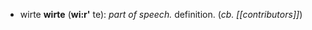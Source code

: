 + <span class="hylian_kas">wirte</span> **wirte** (**wi:r'** te): _part of speech._ definition. (_cb. [[contributors]]_)